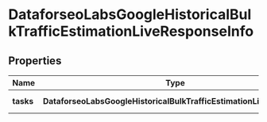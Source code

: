 # DataforseoLabsGoogleHistoricalBulkTrafficEstimationLiveResponseInfo

## Properties

| Name | Type | Description | Notes |
|------------ | ------------- | ------------- | -------------|
**tasks** | **DataforseoLabsGoogleHistoricalBulkTrafficEstimationLiveTaskInfo[]** | array of tasks |[optional]|
